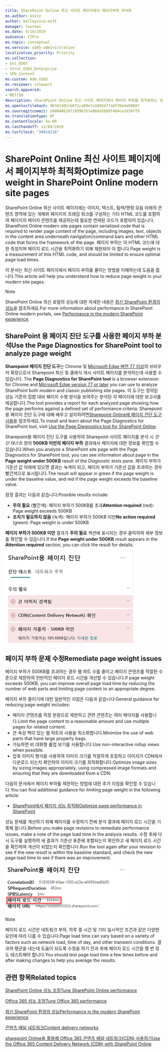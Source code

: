 ```yaml
---
title: SharePoint Online 최신 사이트 페이지에서 페이지부하 최적화
ms.author: kvice
author: kelleyvice-msft
manager: laurawi
ms.date: 9/18/2019
audience: ITPro
ms.topic: conceptual
ms.service: o365-administration
localization_priority: Priority
ms.collection:
- Ent_O365
- Strat_O365_Enterprise
- SPO_Content
ms.custom: Adm_O365
ms.reviewer: sstewart
search.appverid:
- MET150
description: SharePoint Online 최신 사이트 페이지에서 페이지 부하를 최적화하는 방법을 학습하세요.
ms.openlocfilehash: 96341402cb6f1ca89e7a1602d77adf70e4a69607
ms.sourcegitcommit: a9804062071939b7b7e60da5b69f484ce1d34ff8
ms.translationtype: HT
ms.contentlocale: ko-KR
ms.lasthandoff: 12/04/2019
ms.locfileid: "39814216"
---
```

# <a name="optimize-page-weight-in-sharepoint-online-modern-site-pages"></a><span data-ttu-id="5ad2d-103">SharePoint Online 최신 사이트 페이지에서 페이지부하 최적화</span><span class="sxs-lookup"><span data-stu-id="5ad2d-103">Optimize page weight in SharePoint Online modern site pages</span></span>

<span data-ttu-id="5ad2d-104">SharePoint Online 최신 사이트 페이지에는 이미지, 텍스트, 탐색/명령 모음 아래의 콘텐츠 영역에 있는 개체와 페이지의 프레임 워크를 구성하는 기타 HTML 코드를 포함하여 페이지의 페이지 콘텐츠를 제공하는데 필요한 연재된 코드가 포함되어 있습니다.  </span><span class="sxs-lookup"><span data-stu-id="5ad2d-104">SharePoint Online modern site pages contain serialized code that is required to render page content of the page, including images, text, objects in the content area underneath navigation/command bars and other HTML code that forms the framework of the page.</span></span> <span data-ttu-id="5ad2d-105">페이지 부하는 이 HTML 코드에 대한 측정치며 페이지 로드 시간을 최적화하기 위해 제한되어 야 합니다.</span><span class="sxs-lookup"><span data-stu-id="5ad2d-105">Page weight is a measurement of this HTML code, and should be limited to ensure optimal page load times.</span></span>

<span data-ttu-id="5ad2d-106">이 문서는 최신 사이트 페이지에서 페이지 부하를 줄이는 방법을 이해하는데 도움을 줍니다.</span><span class="sxs-lookup"><span data-stu-id="5ad2d-106">This article will help you understand how to reduce page weight in your modern site pages.</span></span>

>[!NOTE]
><span data-ttu-id="5ad2d-107">SharePoint Online 최신 포털의 성능에 대한 자세한 내용은 [최신 SharePoint 환경의 성능](https://docs.microsoft.com/sharepoint/modern-experience-performance)을 참조하세요.</span><span class="sxs-lookup"><span data-stu-id="5ad2d-107">For more information about performance in SharePoint Online modern portals, see [Performance in the modern SharePoint experience](https://docs.microsoft.com/sharepoint/modern-experience-performance).</span></span>

## <a name="use-the-page-diagnostics-for-sharepoint-tool-to-analyze-page-weight"></a><span data-ttu-id="5ad2d-108">SharePoint 용 페이지 진단 도구를 사용한 페이지 부하 분석</span><span class="sxs-lookup"><span data-stu-id="5ad2d-108">Use the Page Diagnostics for SharePoint tool to analyze page weight</span></span>

<span data-ttu-id="5ad2d-109">**Sharepoint 페이지 진단 도구**는 Chrome 및 [ Microsoft Edge 버전 77 이상](https://www.microsoftedgeinsider.com/download?form=MI13E8&OCID=MI13E8)의 브라우저 확장으로서 Sharepoint 최신 및 클래식 게시 사이트 페이지를 분석하는데 사용할 수 있습니다. </span><span class="sxs-lookup"><span data-stu-id="5ad2d-109">The **Page Diagnostics for SharePoint tool** is a browser extension for Chrome and [Microsoft Edge version 77 or later](https://www.microsoftedgeinsider.com/download?form=MI13E8&OCID=MI13E8) you can use to analyze SharePoint both modern and classic publishing site pages.</span></span> <span data-ttu-id="5ad2d-110">이 도구는 정의된 성능 기준의 집합 대비 페이지 수행 방식을 보여주는 분석된 각 페이지에 대한 보고서를 제공합니다.</span><span class="sxs-lookup"><span data-stu-id="5ad2d-110">The tool provides a report for each analyzed page showing how the page performs against a defined set of performance criteria.</span></span> <span data-ttu-id="5ad2d-111">Sharepoint용 페이지 진단 도구에 대해 배우고 설치하려면[Sharepoint Online에 페이지 진단 도구 사용](page-diagnostics-for-spo.md)을 참조하세요.</span><span class="sxs-lookup"><span data-stu-id="5ad2d-111">To install and learn about the Page Diagnostics for SharePoint tool, visit [Use the Page Diagnostics tool for SharePoint Online](page-diagnostics-for-spo.md).</span></span>

<span data-ttu-id="5ad2d-112">Sharepoint용 페이지 진단 도구를 사용하여 Sharepoint 사이트 페이지를 분석 시 _진단 테스트_ 창의 **500KB 미만의 페이지 부하** 결과에서 페이지에 대한 정보를 확인할 수 있습니다.</span><span class="sxs-lookup"><span data-stu-id="5ad2d-112">When you analyze a SharePoint site page with the Page Diagnostics for SharePoint tool, you can see information about page in the **Page weight under 500KB** result of the _Diagnostic tests_ pane.</span></span> <span data-ttu-id="5ad2d-113">페이지 부하가 기준선 값 아래에 있으면 결과는 녹색이 되고, 페이지 부하가 기준선 값을 초과하는 경우 빨간색으로 표시됩니다.</span><span class="sxs-lookup"><span data-stu-id="5ad2d-113">The result will appear in green if the page weight is under the baseline value, and red if the page weight exceeds the baseline value.</span></span>

<span data-ttu-id="5ad2d-114">잠정 결과는 다음과 같습니다:</span><span class="sxs-lookup"><span data-stu-id="5ad2d-114">Possible results include:</span></span>

- <span data-ttu-id="5ad2d-115">**주의 필요** (빨간색): 페이지 부하가 500KB를 초과</span><span class="sxs-lookup"><span data-stu-id="5ad2d-115">**Attention required** (red): Page weight exceeds 500KB</span></span>
- <span data-ttu-id="5ad2d-116">**조치가 필요하지 않음** (녹색): 페이지 부하가 500KB 미만</span><span class="sxs-lookup"><span data-stu-id="5ad2d-116">**No action required** (green): Page weight is under 500KB</span></span>

<span data-ttu-id="5ad2d-117">**페이지 부하가 500KB 미만** 결과가 **주의 필요** 섹션에 표시되는 경우 클릭하여 세부 정보를 확인할 수 있습니다.</span><span class="sxs-lookup"><span data-stu-id="5ad2d-117">If the **Page weight under 500KB** result appears in the **Attention required** section, you can click the result for details.</span></span>

![SharePoint 결과에 대한 요청](media/modern-portal-optimization/pagediag-page-weight.png)

## <a name="remediate-page-weight-issues"></a><span data-ttu-id="5ad2d-119">페이지 부하 문제 수정</span><span class="sxs-lookup"><span data-stu-id="5ad2d-119">Remediate page weight issues</span></span>

<span data-ttu-id="5ad2d-120">페이지 부하가 500KB를 초과하는 경우 웹 파트 수를 줄이고 페이지 콘텐츠를 적절한 수준으로 제한하여 전반적인 페이지 로드 시간을 개선할 수 있습니다.</span><span class="sxs-lookup"><span data-stu-id="5ad2d-120">If page weight exceeds 500KB, you can improve overall page load time by reducing the number of web parts and limiting page content to an appropriate degree.</span></span>

<span data-ttu-id="5ad2d-121">페이지 부하 줄이기에 대한 일반적인 지침은 다음과 같습니다:</span><span class="sxs-lookup"><span data-stu-id="5ad2d-121">General guidance for reducing page weight includes:</span></span>

- <span data-ttu-id="5ad2d-122">페이지 콘텐츠를 적정 분량으로 제한하고 관련 콘텐츠는 여러 페이지를 사용합니다.</span><span class="sxs-lookup"><span data-stu-id="5ad2d-122">Limit the page content to a reasonable amount and use multiple pages for related content.</span></span>
- <span data-ttu-id="5ad2d-123">큰 속성 백이 있는 웹 파트의 사용을 최소화합니다.</span><span class="sxs-lookup"><span data-stu-id="5ad2d-123">Minimize the use of web parts that have large property bags.</span></span>
- <span data-ttu-id="5ad2d-124">가능하면 비 대화형 롤업 보기를 사용합니다.</span><span class="sxs-lookup"><span data-stu-id="5ad2d-124">Use non-interactive rollup views when possible.</span></span>
- <span data-ttu-id="5ad2d-125">압축 이미지 형식을 사용하여 이미지 크기를 적절하게 조정하고 이미지가 CDN에서 다운로드 되는지 확인하여 이미지 크기를 최적화합니다.</span><span class="sxs-lookup"><span data-stu-id="5ad2d-125">Optimize image sizes by sizing images appropriately, using compressed image formats and ensuring that they are downloaded from a CDN.</span></span>

<span data-ttu-id="5ad2d-126">다음의 문서에서 페이지 부하를 제한하는 방법에 대한 추가 지침을 확인할 수 있습니다.</span><span class="sxs-lookup"><span data-stu-id="5ad2d-126">You can find additional guidance for limiting page weight in the following article:</span></span>

- [<span data-ttu-id="5ad2d-127">SharePoint에서 페이지 성능 최적화</span><span class="sxs-lookup"><span data-stu-id="5ad2d-127">Optimize page performance in SharePoint</span></span>](https://docs.microsoft.com/sharepoint/dev/general-development/optimize-page-performance-in-sharepoint)

<span data-ttu-id="5ad2d-128">성능 문제를 개선하기 위해 페이지를 수정하기 전에 분석 결과에 페이지 로드 시간을 기록해 둡니다.</span><span class="sxs-lookup"><span data-stu-id="5ad2d-128">Before you make page revisions to remediate performance issues, make a note of the page load time in the analysis results.</span></span> <span data-ttu-id="5ad2d-129">수정 후에 다시 도구를 실행하여 새 결과가 기준선 표준에 포함되는지 확인하고 새 페이지 로드 시간을 확인하여 개선이 되었는지 확인합니다.</span><span class="sxs-lookup"><span data-stu-id="5ad2d-129">Run the tool again after your revision to see if the new result is within the baseline standard, and check the new page load time to see if there was an improvement.</span></span>

![페이지 로드 시간 결과](media/modern-portal-optimization/pagediag-page-load-time.png)

>[!NOTE]
><span data-ttu-id="5ad2d-131">페이지 로드 시간은 네트워크 부하, 하루 중 시간 및 기타 일시적인 조건과 같은 다양한 요인에 따라 다를 수 있습니다.</span><span class="sxs-lookup"><span data-stu-id="5ad2d-131">Page load time can vary based on a variety of factors such as network load, time of day, and other transient conditions.</span></span> <span data-ttu-id="5ad2d-132">결과의 평균을 내는데 도움이 되도록 수정을 하기 전과 후에 페이지 로드 시간을 몇 번 정도 테스트해야 합니다.</span><span class="sxs-lookup"><span data-stu-id="5ad2d-132">You should test page load time a few times before and after making changes to help you average the results.</span></span>

## <a name="related-topics"></a><span data-ttu-id="5ad2d-133">관련 항목</span><span class="sxs-lookup"><span data-stu-id="5ad2d-133">Related topics</span></span>

[<span data-ttu-id="5ad2d-134">SharePoint Online 성능 조정</span><span class="sxs-lookup"><span data-stu-id="5ad2d-134">Tune SharePoint Online performance</span></span>](tune-sharepoint-online-performance.md)

[<span data-ttu-id="5ad2d-135">Office 365 성능 조정</span><span class="sxs-lookup"><span data-stu-id="5ad2d-135">Tune Office 365 performance</span></span>](tune-office-365-performance.md)

[<span data-ttu-id="5ad2d-136">최신 SharePoint 환경의 성능</span><span class="sxs-lookup"><span data-stu-id="5ad2d-136">Performance in the modern SharePoint experience</span></span>](https://docs.microsoft.com/sharepoint/modern-experience-performance)

[<span data-ttu-id="5ad2d-137">콘텐츠 배달 네트워크</span><span class="sxs-lookup"><span data-stu-id="5ad2d-137">Content delivery networks</span></span>](content-delivery-networks.md)

[<span data-ttu-id="5ad2d-138">sharepoint Online을 활용해 Office 365 콘텐츠 배달 네트워크(CDN) 사용하기</span><span class="sxs-lookup"><span data-stu-id="5ad2d-138">Use the Office 365 Content Delivery Network (CDN) with SharePoint Online</span></span>](use-office-365-cdn-with-spo.md)
